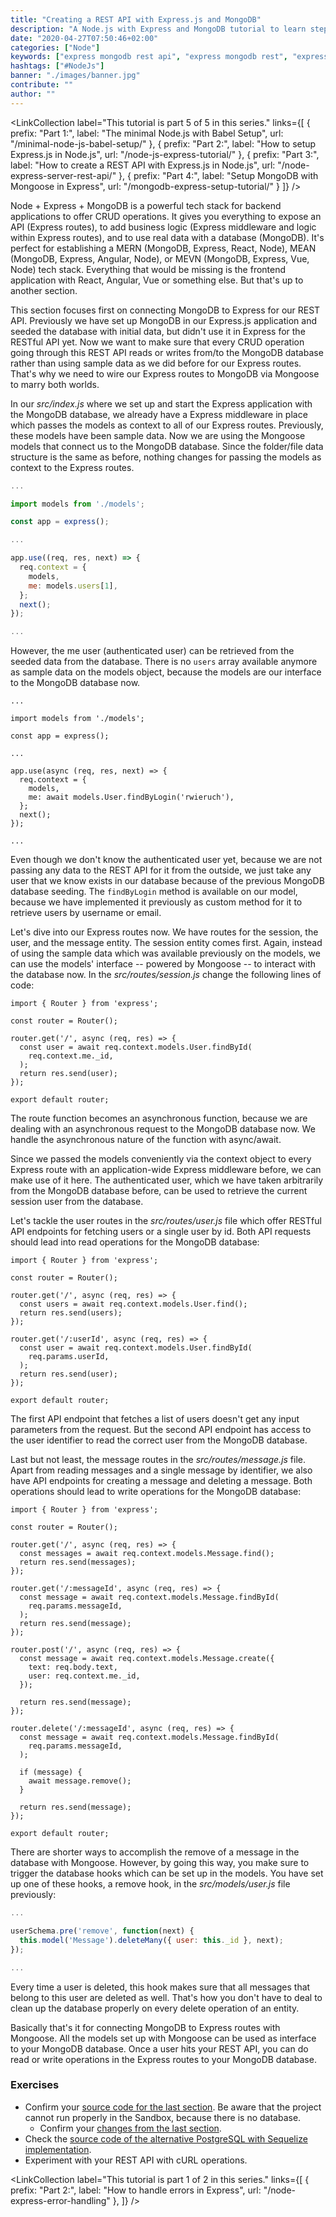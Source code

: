 ```yaml
---
title: "Creating a REST API with Express.js and MongoDB"
description: "A Node.js with Express and MongoDB tutorial to learn step by step how to create a REST API for CRUD operations which can be consumed by a client application ..."
date: "2020-04-27T07:50:46+02:00"
categories: ["Node"]
keywords: ["express mongodb rest api", "express mongodb rest", "express mongodb crud"]
hashtags: ["#NodeJs"]
banner: "./images/banner.jpg"
contribute: ""
author: ""
---
```


<Sponsorship />

<LinkCollection
  label="This tutorial is part 5 of 5 in this series."
  links={[
    {
      prefix: "Part 1:",
      label: "The minimal Node.js with Babel Setup",
      url: "/minimal-node-js-babel-setup/"
    },
    {
      prefix: "Part 2:",
      label: "How to setup Express.js in Node.js",
      url: "/node-js-express-tutorial/"
    },
    {
      prefix: "Part 3:",
      label: "How to create a REST API with Express.js in Node.js",
      url: "/node-express-server-rest-api/"
    },
    {
      prefix: "Part 4:",
      label: "Setup MongoDB with Mongoose in Express",
      url: "/mongodb-express-setup-tutorial/"
    }
  ]}
/>

Node + Express + MongoDB is a powerful tech stack for backend applications to offer CRUD operations. It gives you everything to expose an API (Express routes), to add business logic (Express middleware and logic within Express routes), and to use real data with a database (MongoDB). It's perfect for establishing a MERN (MongoDB, Express, React, Node), MEAN (MongoDB, Express, Angular, Node), or MEVN (MongoDB, Express, Vue, Node) tech stack. Everything that would be missing is the frontend application with React, Angular, Vue or something else. But that's up to another section.

This section focuses first on connecting MongoDB to Express for our REST API. Previously we have set up MongoDB in our Express.js application and seeded the database with initial data, but didn't use it in Express for the RESTful API yet. Now we want to make sure that every CRUD operation going through this REST API reads or writes from/to the MongoDB database rather than using sample data as we did before for our Express routes. That's why we need to wire our Express routes to MongoDB via Mongoose to marry both worlds.

In our *src/index.js* where we set up and start the Express application with the MongoDB database, we already have a Express middleware in place which passes the models as context to all of our Express routes. Previously, these models have been sample data. Now we are using the Mongoose models that connect us to the MongoDB database. Since the folder/file data structure is the same as before, nothing changes for passing the models as context to the Express routes.

```javascript
...

import models from './models';

const app = express();

...

app.use((req, res, next) => {
  req.context = {
    models,
    me: models.users[1],
  };
  next();
});

...
```

However, the me user (authenticated user) can be retrieved from the seeded data from the database. There is no `users` array available anymore as sample data on the models object, because the models are our interface to the MongoDB database now.

```javascript{9,12}
...

import models from './models';

const app = express();

...

app.use(async (req, res, next) => {
  req.context = {
    models,
    me: await models.User.findByLogin('rwieruch'),
  };
  next();
});

...
```

Even though we don't know the authenticated user yet, because we are not passing any data to the REST API for it from the outside, we just take any user that we know exists in our database because of the previous MongoDB database seeding. The `findByLogin` method is available on our model, because we have implemented it previously as custom method for it to retrieve users by username or email.

Let's dive into our Express routes now. We have routes for the session, the user, and the message entity. The session entity comes first. Again, instead of using the sample data which was available previously on the models, we can use the models' interface -- powered by Mongoose -- to interact with the database now. In the *src/routes/session.js* change the following lines of code:

```javascript{5,6,7,8,9,10}
import { Router } from 'express';

const router = Router();

router.get('/', async (req, res) => {
  const user = await req.context.models.User.findById(
    req.context.me._id,
  );
  return res.send(user);
});

export default router;
```

The route function becomes an asynchronous function, because we are dealing with an asynchronous request to the MongoDB database now. We handle the asynchronous nature of the function with async/await.

Since we passed the models conveniently via the context object to every Express route with an application-wide Express middleware before, we can make use of it here. The authenticated user, which we have taken arbitrarily from the MongoDB database before, can be used to retrieve the current session user from the database.

Let's tackle the user routes in the *src/routes/user.js* file which offer RESTful API endpoints for fetching users or a single user by id. Both API requests should lead into read operations for the MongoDB database:

```javascript{5,6,7,8,10,11,12,13,14,15}
import { Router } from 'express';

const router = Router();

router.get('/', async (req, res) => {
  const users = await req.context.models.User.find();
  return res.send(users);
});

router.get('/:userId', async (req, res) => {
  const user = await req.context.models.User.findById(
    req.params.userId,
  );
  return res.send(user);
});

export default router;
```

The first API endpoint that fetches a list of users doesn't get any input parameters from the request. But the second API endpoint has access to the user identifier to read the correct user from the MongoDB database.

Last but not least, the message routes in the *src/routes/message.js* file. Apart from reading messages and a single message by identifier, we also have API endpoints for creating a message and deleting a message. Both operations should lead to write operations for the MongoDB database:

```javascript{5,6,7,8,10,11,12,13,14,15,17,18,19,20,21,22,23,24,26,27,28,29,30,31,32,33,34,35,36}
import { Router } from 'express';

const router = Router();

router.get('/', async (req, res) => {
  const messages = await req.context.models.Message.find();
  return res.send(messages);
});

router.get('/:messageId', async (req, res) => {
  const message = await req.context.models.Message.findById(
    req.params.messageId,
  );
  return res.send(message);
});

router.post('/', async (req, res) => {
  const message = await req.context.models.Message.create({
    text: req.body.text,
    user: req.context.me._id,
  });

  return res.send(message);
});

router.delete('/:messageId', async (req, res) => {
  const message = await req.context.models.Message.findById(
    req.params.messageId,
  );

  if (message) {
    await message.remove();
  }

  return res.send(message);
});

export default router;
```

There are shorter ways to accomplish the remove of a message in the database with Mongoose. However, by going this way, you make sure to trigger the database hooks which can be set up in the models. You have set up one of these hooks, a remove hook, in the *src/models/user.js* file previously:

```javascript
...

userSchema.pre('remove', function(next) {
  this.model('Message').deleteMany({ user: this._id }, next);
});

...
```

Every time a user is deleted, this hook makes sure that all messages that belong to this user are deleted as well. That's how you don't have to deal to clean up the database properly on every delete operation of an entity.

Basically that's it for connecting MongoDB to Express routes with Mongoose. All the models set up with Mongoose can be used as interface to your MongoDB database. Once a user hits your REST API, you can do read or write operations in the Express routes to your MongoDB database.

### Exercises

* Confirm your [source code for the last section](https://codesandbox.io/s/github/rwieruch/node-express-mongodb-server/tree/mongoose-rest). Be aware that the project cannot run properly in the Sandbox, because there is no database.
  * Confirm your [changes from the last section](https://github.com/rwieruch/node-express-mongodb-server/compare/seed...mongoose-rest?expand=1).
* Check the [source code of the alternative PostgreSQL with Sequelize implementation](https://github.com/rwieruch/node-express-postgresql-server).
* Experiment with your REST API with cURL operations.

<LinkCollection
  label="This tutorial is part 1 of 2 in this series."
  links={[
    {
      prefix: "Part 2:",
      label: "How to handle errors in Express",
      url: "/node-express-error-handling"
    },
  ]}
/>
